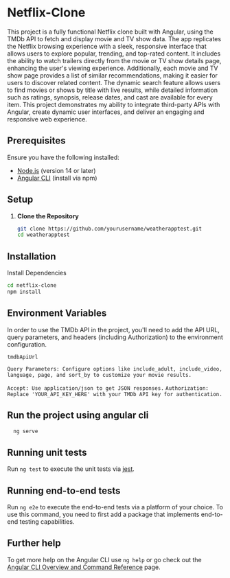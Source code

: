 # Netflix-Clone

This project is a fully functional Netflix clone built with Angular, using the TMDb API to fetch and display movie and TV show data. The app replicates the Netflix browsing experience with a sleek, responsive interface that allows users to explore popular, trending, and top-rated content. It includes the ability to watch trailers directly from the movie or TV show details page, enhancing the user's viewing experience. Additionally, each movie and TV show page provides a list of similar recommendations, making it easier for users to discover related content. The dynamic search feature allows users to find movies or shows by title with live results, while detailed information such as ratings, synopsis, release dates, and cast are available for every item. This project demonstrates my ability to integrate third-party APIs with Angular, create dynamic user interfaces, and deliver an engaging and responsive web experience.

## Prerequisites

Ensure you have the following installed:

- [Node.js](https://nodejs.org/) (version 14 or later)
- [Angular CLI](https://angular.io/cli) (install via npm)

## Setup

1. **Clone the Repository**

   ```bash
   git clone https://github.com/yourusername/weatherapptest.git
   cd weatherapptest


## Installation

Install Dependencies

```bash
cd netflix-clone
npm install

```
    
## Environment Variables

In order to use the TMDb API in the project, you'll need to add the API URL, query parameters, and headers (including Authorization) to the environment configuration.

`tmdbApiUrl`

`Query Parameters: Configure options like include_adult, include_video, language, page, and sort_by to customize your movie results.`


`Accept: Use application/json to get JSON responses.`
`Authorization: Replace 'YOUR_API_KEY_HERE' with your TMDb API key for authentication.`

## Run the project using angular cli


```bash
  ng serve
```


## Running unit tests

Run `ng test` to execute the unit tests via [jest](jestjs.io).

## Running end-to-end tests

Run `ng e2e` to execute the end-to-end tests via a platform of your choice. To use this command, you need to first add a package that implements end-to-end testing capabilities.

## Further help

To get more help on the Angular CLI use `ng help` or go check out the [Angular CLI Overview and Command Reference](https://angular.dev/tools/cli) page.

